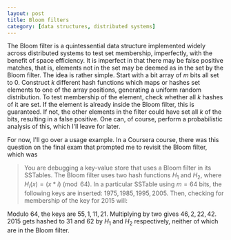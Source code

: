 ```yaml
---
layout: post
title: Bloom filters
category: [data structures, distributed systems]
---
```


The Bloom filter is a quintessential data structure implemented widely across distributed systems to test set membership, imperfectly, with the benefit of space efficiency. It is imperfect in that there may be false positive matches, that is, elements not in the set may be deemed as in the set by the Bloom filter. The idea is rather simple. Start with a bit array of $m$ bits all set to $0$. Construct $k$ different hash functions which maps or hashes set elements to one of the array positions, generating a uniform random distribution. To test membership of the element, check whether all $k$ hashes of it are set. If the element is already inside the Bloom filter, this is guaranteed. If not, the other elements in the filter could have set all $k$ of the bits, resulting in a false positive. One can, of course, perform a probabilistic analysis of this, which I'll leave for later.

For now, I'll go over a usage example. In a Coursera course, there was this question on the final exam that prompted me to revisit the Bloom filter, which was


> You are debugging a key-value store that uses a Bloom filter in its SSTables. The Bloom filter uses two hash functions $H_1$ and $H_2$, where $H_i(x) = (x*i) \pmod{64}$. In a particular SSTable using $m = 64$ bits, the following keys are inserted: $1975, 1985, 1995, 2005$. Then, checking for membership of the key for $2015$ will:

Modulo $64$, the keys are $55, 1, 11, 21$. Multiplying by two gives $46, 2, 22, 42$. $2015$ gets hashed to $31$ and $62$ by $H_1$ and $H_2$ respectively, neither of which are in the Bloom filter.